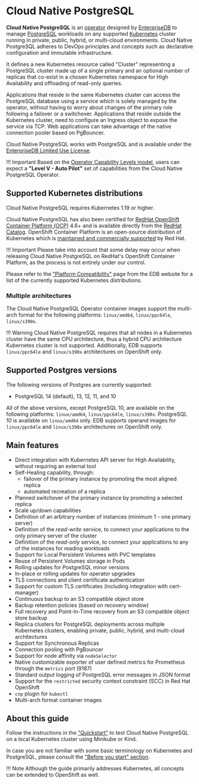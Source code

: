 # Cloud Native PostgreSQL

**Cloud Native PostgreSQL** is an [operator](https://kubernetes.io/docs/concepts/extend-kubernetes/operator/)
designed by [EnterpriseDB](https://www.enterprisedb.com)
to manage [PostgreSQL](https://www.postgresql.org/) workloads on any supported [Kubernetes](https://kubernetes.io)
cluster running in private, public, hybrid, or multi-cloud environments.
Cloud Native PostgreSQL adheres to DevOps principles and concepts
such as declarative configuration and immutable infrastructure.

It defines a new Kubernetes resource called "Cluster" representing a PostgreSQL
cluster made up of a single primary and an optional number of replicas that co-exist
in a chosen Kubernetes namespace for High Availability and offloading of
read-only queries.

Applications that reside in the same Kubernetes cluster can access the
PostgreSQL database using a service which is solely managed by the operator,
without having to worry about changes of the primary role following a failover
or a switchover. Applications that reside outside the Kubernetes cluster, need
to configure an Ingress object to expose the service via TCP.
Web applications can take advantage of the native connection pooler based on PgBouncer.

Cloud Native PostgreSQL works with PostgreSQL and is available under the
[EnterpriseDB Limited Use License](https://www.enterprisedb.com/limited-use-license).

!!! Important
    Based on the [Operator Capability Levels model](operator_capability_levels.md),
    users can expect a **"Level V - Auto Pilot"** set of capabilities from the
    Cloud Native PostgreSQL Operator.

## Supported Kubernetes distributions

Cloud Native PostgreSQL requires Kubernetes 1.19 or higher.

Cloud Native PostgreSQL has also been certified for
[RedHat OpenShift Container Platform (OCP)](https://www.openshift.com/products/container-platform)
4.6+ and is available directly from the [RedHat Catalog](https://catalog.redhat.com/).
OpenShift Container Platform is an open-source distribution of Kubernetes which is
[maintained and commercially supported](https://access.redhat.com/support/policy/updates/openshift#ocp4)
by Red Hat.

!!! Important
    Please take into account that some delay may occur when releasing Cloud
    Native PostgreSQL on RedHat's OpenShift Container Platform, as the process is
    not entirely under our control.

Please refer to the
["Platform Compatibility"](https://www.enterprisedb.com/product-compatibility#cnp)
page from the EDB website for a list of the currently supported Kubernetes distributions.

### Multiple architectures

The Cloud Native PostgreSQL Operator container images support the multi-arch
format for the following platforms: `linux/amd64`, `linux/ppc64le`, `linux/s390x`.

!!! Warning
    Cloud Native PostgreSQL requires that all nodes in a Kubernetes cluster have the
    same CPU architecture, thus a hybrid CPU architecture Kubernetes cluster is not
    supported. Additionally, EDB supports `linux/ppc64le` and `linux/s390x` architectures
    on OpenShift only.

## Supported Postgres versions

The following versions of Postgres are currently supported:

- PostgreSQL 14 (default), 13, 12, 11, and 10

All of the above versions, except PostgreSQL 10, are available on the
following platforms: `linux/amd64`, `linux/ppc64le`, `linux/s390x`.
PostgreSQL 10 is available on `linux/amd64` only.
EDB supports operand images for `linux/ppc64le` and `linux/s390x`
architectures on OpenShift only.

## Main features

* Direct integration with Kubernetes API server for High Availability,
  without requiring an external tool
* Self-Healing capability, through:
    * failover of the primary instance by promoting the most aligned replica
    * automated recreation of a replica
* Planned switchover of the primary instance by promoting a selected replica
* Scale up/down capabilities
* Definition of an arbitrary number of instances (minimum 1 - one primary server)
* Definition of the *read-write* service, to connect your applications to the only primary server of the cluster
* Definition of the *read-only* service, to connect your applications to any of the instances for reading workloads
* Support for Local Persistent Volumes with PVC templates
* Reuse of Persistent Volumes storage in Pods
* Rolling updates for PostgreSQL minor versions
* In-place or rolling updates for operator upgrades
* TLS connections and client certificate authentication
* Support for custom TLS certificates (including integration with cert-manager)
* Continuous backup to an S3 compatible object store
* Backup retention policies (based on recovery window)
* Full recovery and Point-In-Time recovery from an S3 compatible object store backup
* Replica clusters for PostgreSQL deployments across multiple Kubernetes
  clusters, enabling private, public, hybrid, and multi-cloud architectures
* Support for Synchronous Replicas
* Connection pooling with PgBouncer
* Support for node affinity via `nodeSelector`
* Native customizable exporter of user defined metrics for Prometheus through the `metrics` port (9187)
* Standard output logging of PostgreSQL error messages in JSON format
* Support for the `restricted` security context constraint (SCC) in Red Hat OpenShift
* `cnp` plugin for `kubectl`
* Multi-arch format container images

## About this guide

Follow the instructions in the ["Quickstart"](quickstart.md) to test Cloud Native PostgreSQL
on a local Kubernetes cluster using Minikube or Kind.

In case you are not familiar with some basic terminology on Kubernetes and PostgreSQL,
please consult the ["Before you start" section](before_you_start.md).

!!! Note
    Although the guide primarily addresses Kubernetes, all concepts can
    be extended to OpenShift as well.
